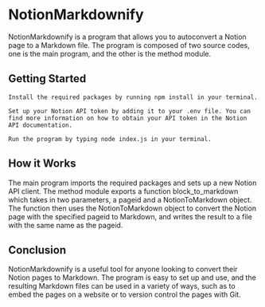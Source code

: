 # NotionMarkdownify

NotionMarkdownify is a program that allows you to autoconvert a Notion page to a Markdown file. The program is composed of two source codes, one is the main program, and the other is the method module.
## Getting Started

    Install the required packages by running npm install in your terminal.

    Set up your Notion API token by adding it to your .env file. You can find more information on how to obtain your API token in the Notion API documentation.

    Run the program by typing node index.js in your terminal.

## How it Works

The main program imports the required packages and sets up a new Notion API client. The method module exports a function block_to_markdown which takes in two parameters, a pageid and a NotionToMarkdown object. The function then uses the NotionToMarkdown object to convert the Notion page with the specified pageid to Markdown, and writes the result to a file with the same name as the pageid.
## Conclusion

NotionMarkdownify is a useful tool for anyone looking to convert their Notion pages to Markdown. The program is easy to set up and use, and the resulting Markdown files can be used in a variety of ways, such as to embed the pages on a website or to version control the pages with Git.